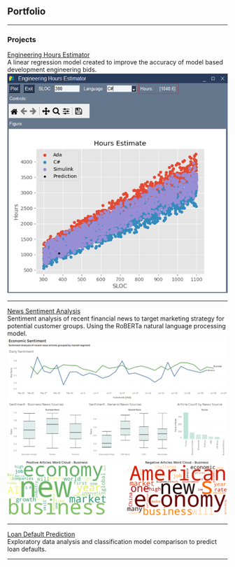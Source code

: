 ## Portfolio

---

### Projects

[Engineering Hours Estimator](https://github.com/MeghanPokorski/Engineering-Hours-Estimator)
<br>
A linear regression model created to improve the accuracy of model based development engineering bids.
<img src="assets/img/est-gui.png?raw=true"/>

---
[News Sentiment Analysis](https://github.com/MeghanPokorski/News-Sentiment-Analysis)
<br>
Sentiment analysis of recent financial news to target marketing strategy for potential customer groups. Using the RoBERTa natural language processing model.
<img src="assets/img/dashboard.png?raw=true"/>
<img src="assets/img/business-wc.png?raw=true"/>

---
[Loan Default Prediction](https://github.com/MeghanPokorski/Loan-Default-Prediction)
<br>
Exploratory data analysis and classification model comparison to predict loan defaults.

---


